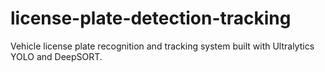 # license-plate-detection-tracking
Vehicle license plate recognition and tracking system built with Ultralytics YOLO and DeepSORT.
